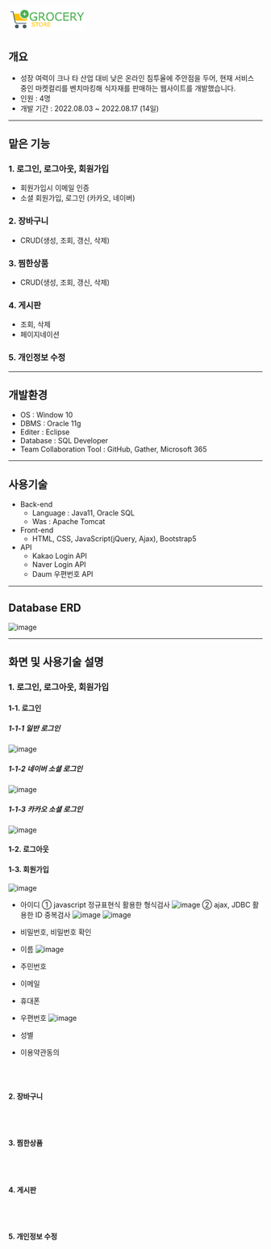 # <img width="150" src="https://github.com/Hyunneung/FreshKurly/blob/main/Fresh_Kurly/src/main/webapp/assets/image/logo/logo.png">


## 개요
* 성장 여력이 크나 타 산업 대비 낮은 온라인 침투율에 주안점을 두어, 현재 서비스 중인 마켓컬리를 벤치마킹해 식자재를 판매하는 웹사이트를 개발했습니다.
* 인원 : 4명
* 개발 기간 : 2022.08.03 ~ 2022.08.17 (14일)

---
## 맡은 기능
### 1. 로그인, 로그아웃, 회원가입
  - 회원가입시 이메일 인증
  - 소셜 회원가입, 로그인 (카카오, 네이버)
### 2. 장바구니
  - CRUD(생성, 조회, 갱신, 삭제)
### 3. 찜한상품
  - CRUD(생성, 조회, 갱신, 삭제)
### 4. 게시판
  - 조회, 삭제
  - 페이지네이션
### 5. 개인정보 수정

---
## 개발환경
* OS : Window 10
* DBMS : Oracle 11g
* Editer : Eclipse
* Database : SQL Developer
* Team Collaboration Tool : GitHub, Gather, Microsoft 365


---
## 사용기술
- Back-end
  - Language : Java11, Oracle SQL
  - Was : Apache Tomcat
- Front-end
  - HTML, CSS, JavaScript(jQuery, Ajax), Bootstrap5
- API
  - Kakao Login API
  - Naver Login API
  - Daum 우편번호 API

---
## Database ERD
![image](https://user-images.githubusercontent.com/104151569/193616223-247a3400-48a6-415b-b716-68ee9c2bc643.png)

---
## 화면 및 사용기술 설명
### 1. 로그인, 로그아웃, 회원가입
#### 1-1. 로그인
##### 1-1-1 일반 로그인
![image](https://user-images.githubusercontent.com/104151569/193631510-1372d009-b335-4389-87f1-a28bc1623d07.png)
##### 1-1-2 네이버 소셜 로그인
![image](https://user-images.githubusercontent.com/104151569/193986106-5639413b-b8e8-4bef-b366-88309c06719a.png)
##### 1-1-3 카카오 소셜 로그인
![image](https://user-images.githubusercontent.com/104151569/193986177-3727394f-8588-4f8c-8192-707e5c322bce.png)

#### 1-2. 로그아웃

#### 1-3. 회원가입
![image](https://user-images.githubusercontent.com/104151569/193631006-ecaedf53-dab6-4c09-a855-80ca570773f1.png)
- 아이디
  ① javascript 정규표현식 활용한 형식검사
  ![image](https://user-images.githubusercontent.com/104151569/193986819-06ed56f6-fae3-4107-8f5a-833229bc5fe0.png)
  ② ajax, JDBC 활용한 ID 중복검사
  ![image](https://user-images.githubusercontent.com/104151569/193987133-e0250fac-fba9-4e1c-a482-a60217637d29.png)
  ![image](https://user-images.githubusercontent.com/104151569/193987138-353e9e16-7499-445a-a088-fcae6de89f81.png)

- 비밀번호, 비밀번호 확인
- 이름
![image](https://user-images.githubusercontent.com/104151569/193631026-b375af07-046c-43d8-8e1d-9bfb123ca040.png)
- 주민번호
- 이메일
- 휴대폰
- 우편번호
![image](https://user-images.githubusercontent.com/104151569/193632450-23ba5224-9f1c-4d4b-8d56-f0b216186f97.png)
- 성별
- 이용약관동의

<br><br>
#### 2. 장바구니
<br><br>
#### 3. 찜한상품
<br><br>
#### 4. 게시판
<br><br>
#### 5. 개인정보 수정






